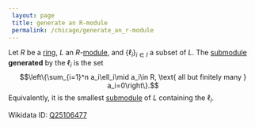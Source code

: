 ```yaml
---
 layout: page
 title: generate an R-module
 permalink: /chicago/generate_an_r-module
---
```

Let $R$ be a [ring](https://mathgloss.github.io/MathGloss/ring), $L$ an $R$-[module](https://mathgloss.github.io/MathGloss/module_over_a_ring), and $\{\ell_i\}_{i\in I}$ a subset of $L$. The [submodule](https://mathgloss.github.io/MathGloss/submodule) **generated** by the $\ell_i$ is the set $$\left\{\sum_{i=1}^n a_i\ell_i\mid a_i\in R, \text{ all but finitely many } a_i=0\right\}.$$ Equivalently, it is the smallest [submodule](https://mathgloss.github.io/MathGloss/submodule) of $L$ containing the $\ell_i$.

Wikidata ID: [Q25106477](https://www.wikidata.org/wiki/Q25106477)